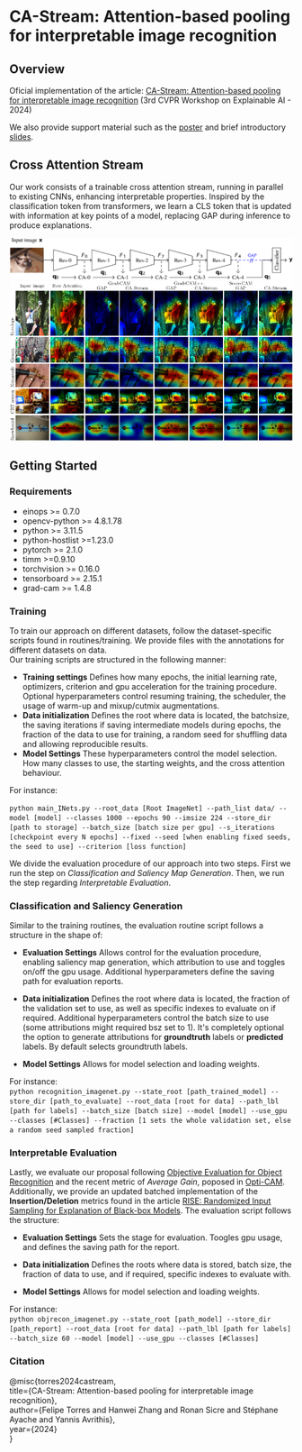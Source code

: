 # CA-Stream: Attention-based pooling for interpretable image recognition

## Overview
Oficial implementation of the article: [CA-Stream: Attention-based pooling for interpretable image recognition](https://arxiv.org/pdf/2404.14996) (3rd CVPR Workshop on Explainable AI - 2024)

We also provide support material such as the [poster](assets/CA_Poster.pdf) and brief introductory [slides](assets/CA_Slides.pdf).

## Cross Attention Stream
Our work consists of a trainable cross attention stream, running in parallel to existing CNNs, enhancing interpretable properties. Inspired by the classification token from transformers, we learn a CLS token that is updated with information at key points of a model, replacing GAP during inference to produce explanations.

<center>
<img src="assets/fig/ca_fig.webp">
</center>
 
<center>
<img src="assets/fig/visz-method.webp">
</center>

## Getting Started
### Requirements
- einops >= 0.7.0
- opencv-python >= 4.8.1.78
- python >= 3.11.5
- python-hostlist >=1.23.0
- pytorch >= 2.1.0
- timm >=0.9.10
- torchvision >= 0.16.0
- tensorboard >= 2.15.1
- grad-cam >= 1.4.8

### Training
To train our approach on different datasets, follow the dataset-specific scripts found in routines/training. We provide files with the annotations for different datasets on data. 
</br>
Our training scripts are structured in the following manner:
- **Training settings** Defines how many epochs, the initial learning rate, optimizers,  criterion and gpu acceleration for the training procedure. Optional hyperparameters control resuming training, the scheduler, the usage of warm-up and mixup/cutmix augmentations. 
- **Data initialization** Defines the root where data is located, the batchsize, the saving iterations if saving intermediate models during epochs, the fraction of the data to use for training, a random seed for shuffling data and allowing reproducible results. 
- **Model Settings** These hyperparameters control the model selection. How many classes to use, the starting weights, and the cross attention behaviour.

For instance:</br>

``python main_INets.py --root_data [Root ImageNet] --path_list data/ --model [model] --classes 1000 --epochs 90 --imsize 224 --store_dir [path to storage] --batch_size [batch size per gpu] --s_iterations [checkpoint every N epochs] --fixed --seed [when enabling fixed seeds, the seed to use] --criterion [loss function]``

We divide the evaluation procedure of our approach into two steps. First we run the step on *Classification and Saliency Map Generation*. Then, we run the step regarding *Interpretable Evaluation*.

### Classification and Saliency Generation
Similar to the training routines, the evaluation routine script follows a structure in the shape of:

- **Evaluation Settings** Allows control for the evaluation procedure, enabling saliency map generation, which attribution to use and toggles on/off the gpu usage. Additional hyperparameters define the saving path for evaluation reports.

- **Data initialization** Defines the root where data is located, the fraction of the validation set to use, as well as specific indexes to evaluate on if required. Additional hyperparameters control the batch size to use (some attributions might required bsz set to 1). It's completely optional the option to generate attributions for **groundtruth** labels or **predicted** labels. By default selects groundtruth labels.

- **Model Settings** Allows for model selection and loading weights.

For instance:</br>
``python recognition_imagenet.py --state_root [path_trained_model] --store_dir [path_to_evaluate] --root_data [root for data] --path_lbl [path for labels] --batch_size [batch size] --model [model] --use_gpu --classes [#Classes] --fraction [1 sets the whole validation set, else a random seed sampled fraction]``

### Interpretable Evaluation
Lastly, we evaluate our proposal following [Objective Evaluation for Object Recognition](https://arxiv.org/pdf/1710.11063) and the recent metric of *Average Gain*, poposed in [Opti-CAM](https://arxiv.org/pdf/1710.11063). Additionally, we provide an updated batched implementation of the **Insertion/Deletion** metrics found in the article [RISE: Randomized Input Sampling for Explanation of Black-box Models](https://arxiv.org/pdf/1806.07421). The evaluation script follows the structure:


- **Evaluation Settings** Sets the stage for evaluation. Toogles gpu usage, and defines the saving path for the report.

- **Data initialization** Defines the roots where data is stored, batch size, the fraction of data to use, and if required, specific indexes to evaluate with.

- **Model Settings** Allows for model selection and loading weights.

For instance: </br>
``python objrecon_imagenet.py --state_root [path_model] --store_dir [path_report] --root_data [root for data] --path_lbl [path for labels] --batch_size 60 --model [model] --use_gpu --classes [#Classes]``

### Citation

@misc\{torres2024castream,</br>
title=\{CA-Stream: Attention-based pooling for interpretable image recognition\},</br>
author=\{Felipe Torres and Hanwei Zhang and Ronan Sicre and Stéphane Ayache and Yannis Avrithis\},</br>
year=\{2024\}</br>
\}

